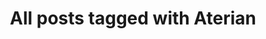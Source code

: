 ---
layout: tag
title: "All posts tagged with Aterian"
permalink: /weblog/tags/aterian/
taxonomy: Aterian
---